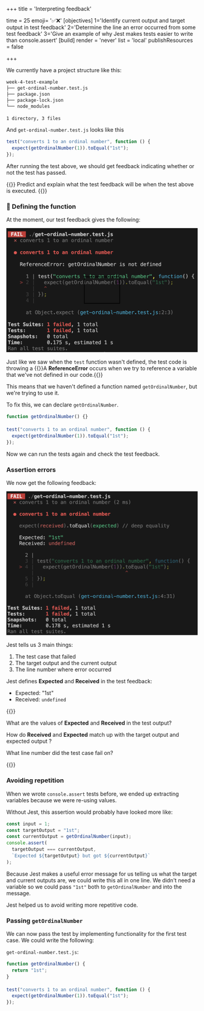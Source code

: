 +++
title = 'Interpreting feedback'

time = 25
emoji= '✅❌'
[objectives]
    1='Identify current output and target output in test feedback'
    2='Determine the line an error occurred from some test feedback'
    3='Give an example of why Jest makes tests easier to write than console.assert'
[build]
  render = 'never'
  list = 'local'
  publishResources = false

+++

We currently have a project structure like this:

```raw
week-4-test-example
├── get-ordinal-number.test.js
├── package.json
├── package-lock.json
└── node_modules

1 directory, 3 files
```

And `get-ordinal-number.test.js`
looks like this

```js
test("converts 1 to an ordinal number", function () {
  expect(getOrdinalNumber(1)).toEqual("1st");
});
```

After running the test above, we should get feedback indicating whether or not the test has passed.

{{<note type="exercise" title="Predict and explain">}}
Predict and explain what the test feedback will be when the test above is executed.
{{</note>}}

### 🚢 Defining the function

At the moment, our test feedback gives the following:

![test-reference-error](test-reference-error.png)

Just like we saw when the `test` function wasn't defined, the test code is throwing a {{<tooltip title="ReferenceError">}}A **ReferenceError** occurs when we try to reference a variable that we've not defined in our code.{{</tooltip>}}

This means that we haven't defined a function named `getOrdinalNumber`, but we're trying to use it.

To fix this, we can declare `getOrdinalNumber`.

```js
function getOrdinalNumber() {}

test("converts 1 to an ordinal number", function () {
  expect(getOrdinalNumber(1)).toEqual("1st");
});
```

Now we can run the tests again and check the test feedback.

### Assertion errors

We now get the following feedback:

![test-feedback-fail](test-feedback-fail.png)

Jest tells us 3 main things:

1. The test case that failed
2. The target output and the current output
3. The line number where error occurred

Jest defines **Expected** and **Received** in the test feedback:

- Expected: "1st"
- Received: `undefined`

{{<note type="exercise" title="exercise">}}

What are the values of **Expected** and **Received** in the test output?

How do **Received** and **Expected** match up with the target output and expected output ?

What line number did the test case fail on?

{{</note>}}

### Avoiding repetition

When we wrote `console.assert` tests before, we ended up extracting variables because we were re-using values.

Without Jest, this assertion would probably have looked more like:

```js
const input = 1;
const targetOutput = "1st";
const currentOutput = getOrdinalNumber(input);
console.assert(
  targetOutput === currentOutput,
  `Expected ${targetOutput} but got ${currentOutput}`
);
```

Because Jest makes a useful error message for us telling us what the target and current outputs are, we could write this all in one line. We didn't need a variable so we could pass `"1st"` both to `getOrdinalNumber` and into the message.

Jest helped us to avoid writing more repetitive code.

### Passing `getOrdinalNumber`

We can now pass the test by implementing functionality for the first test case.
We could write the following:

`get-ordinal-number.test.js`:

```js {linenos=table,hl_lines=["2"],linenostart=1}
function getOrdinalNumber() {
  return "1st";
}

test("converts 1 to an ordinal number", function () {
  expect(getOrdinalNumber(1)).toEqual("1st");
});
```
